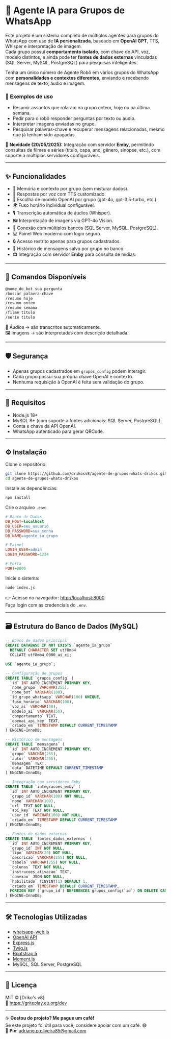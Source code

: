 # 🤖 Agente IA para Grupos de WhatsApp

Este projeto é um sistema completo de múltiplos agentes para grupos do WhatsApp com uso de **IA personalizada**, baseado em **OpenAI GPT**, TTS, Whisper e interpretação de imagem.  
Cada grupo possui **comportamento isolado**, com chave de API, voz, modelo distintos, e ainda pode ter **fontes de dados externas** vinculadas (SQL Server, MySQL, PostgreSQL) para pesquisas inteligentes.

Tenha um único número de Agente Robô em vários grupos do WhatsApp com **personalidades e contextos diferentes**, enviando e recebendo mensagens de texto, áudio e imagem.

### 📌 Exemplos de uso
- Resumir assuntos que rolaram no grupo ontem, hoje ou na última semana.  
- Pedir para o robô responder perguntas por texto ou áudio.  
- Interpretar imagens enviadas no grupo.  
- Pesquisar palavras-chave e recuperar mensagens relacionadas, mesmo que já tenham sido apagadas.  

📢 **Novidade (20/05/2025):** Integração com servidor **Emby**, permitindo consultas de filmes e séries (título, capa, ano, gênero, sinopse, etc.), com suporte a múltiplos servidores configuráveis.

---

## ✨ Funcionalidades

- 🧠 Memória e contexto por grupo (sem misturar dados).  
- 📣 Respostas por voz com TTS customizado.  
- 🤖 Escolha de modelo OpenAI por grupo (gpt-4o, gpt-3.5-turbo, etc.).  
- 🌍 Fuso horário individual configurável.  
- 🎙️ Transcrição automática de áudios (Whisper).  
- 🖼️ Interpretação de imagens via GPT-4o Vision.  
- 🔗 Conexão com múltiplos bancos (SQL Server, MySQL, PostgreSQL).  
- 💻 Painel Web moderno com login seguro.  
- 🔒 Acesso restrito apenas para grupos cadastrados.  
- 🧾 Histórico de mensagens salvo por grupo no banco.  
- 📺 Integração com servidor **Emby** para consulta de mídias.  

---

## 💬 Comandos Disponíveis

```bash
@nome_do_bot sua pergunta
/buscar palavra-chave
/resumo hoje
/resumo ontem
/resumo semana
/filme titulo
/serie titulo
```

🎤 Áudios → são transcritos automaticamente.  
🖼️ Imagens → são interpretadas com descrição detalhada.  

---

## 🛡️ Segurança

- Apenas grupos cadastrados em `grupos_config` podem interagir.  
- Cada grupo possui sua própria chave OpenAI e contexto.  
- Nenhuma requisição à OpenAI é feita sem validação do grupo.  

---

## 🧩 Requisitos

- Node.js 18+  
- MySQL 8+ (com suporte a fontes adicionais: SQL Server, PostgreSQL).  
- Conta e chave da API OpenAI.  
- WhatsApp autenticado para gerar QRCode.  

---

## ⚙️ Instalação

Clone o repositório:

```bash
git clone https://github.com/drikosv8/agente-de-grupos-whats-drikos.git
cd agente-de-grupos-whats-drikos
```

Instale as dependências:

```bash
npm install
```

Crie o arquivo `.env`:

```ini
# Banco de Dados
DB_HOST=localhost
DB_USER=seu_usuario
DB_PASSWORD=sua_senha
DB_NAME=agente_ia_grupo

# Painel
LOGIN_USER=admin
LOGIN_PASSWORD=1234

# Porta
PORT=8000
```

Inicie o sistema:

```bash
node index.js
```

👉 Acesse no navegador: [http://localhost:8000](http://localhost:8000)  
Faça login com as credenciais do `.env`.

---

## 🗃️ Estrutura do Banco de Dados (MySQL)

```sql
-- Banco de dados principal
CREATE DATABASE IF NOT EXISTS `agente_ia_grupo`
  DEFAULT CHARACTER SET utf8mb4
  COLLATE utf8mb4_0900_ai_ci;

USE `agente_ia_grupo`;

-- Configuração de grupos
CREATE TABLE `grupos_config` (
  `id` INT AUTO_INCREMENT PRIMARY KEY,
  `nome_grupo` VARCHAR(255),
  `nome_bot` VARCHAR(100),
  `id_grupo_whatsapp` VARCHAR(100) UNIQUE,
  `fuso_horario` VARCHAR(100),
  `voz_ai` VARCHAR(50),
  `modelo_ai` VARCHAR(50),
  `comportamento` TEXT,
  `openai_api_key` TEXT,
  `criado_em` TIMESTAMP DEFAULT CURRENT_TIMESTAMP
) ENGINE=InnoDB;

-- Histórico de mensagens
CREATE TABLE `mensagens` (
  `id` INT AUTO_INCREMENT PRIMARY KEY,
  `grupo` VARCHAR(255),
  `autor` VARCHAR(255),
  `mensagem` TEXT,
  `data` DATETIME DEFAULT CURRENT_TIMESTAMP
) ENGINE=InnoDB;

-- Integração com servidores Emby
CREATE TABLE `integracoes_emby` (
  `id` INT AUTO_INCREMENT PRIMARY KEY,
  `grupo_id` VARCHAR(100) NOT NULL,
  `nome` VARCHAR(100),
  `url` TEXT NOT NULL,
  `api_key` TEXT NOT NULL,
  `user_id` VARCHAR(100) NOT NULL,
  `criado_em` TIMESTAMP DEFAULT CURRENT_TIMESTAMP
) ENGINE=InnoDB;

-- Fontes de dados externas
CREATE TABLE `fontes_dados_externos` (
  `id` INT AUTO_INCREMENT PRIMARY KEY,
  `grupo_id` INT NOT NULL,
  `tipo` VARCHAR(20) NOT NULL,
  `descricao` VARCHAR(255) NOT NULL,
  `tabela` VARCHAR(255) NOT NULL,
  `colunas` TEXT NOT NULL,
  `instrucoes_ativacao` TEXT,
  `conexao` JSON NOT NULL,
  `habilitado` TINYINT(1) DEFAULT 1,
  `criado_em` TIMESTAMP DEFAULT CURRENT_TIMESTAMP,
  FOREIGN KEY (`grupo_id`) REFERENCES grupos_config(`id`) ON DELETE CASCADE
) ENGINE=InnoDB;
```

---

## 🛠️ Tecnologias Utilizadas

- [whatsapp-web.js](https://github.com/pedroslopez/whatsapp-web.js)  
- [OpenAI API](https://platform.openai.com/docs)  
- [Express.js](https://expressjs.com/)  
- [Twig.js](https://github.com/twigjs/twig.js)  
- [Bootstrap 5](https://getbootstrap.com/)  
- [Moment.js](https://momentjs.com/)  
- MySQL, SQL Server, PostgreSQL  

---

## 🪪 Licença

MIT © [Driko's v8]  
🔗 https://griteplay.eu.org/dev

---

☕ **Gostou do projeto? Me pague um café!**  
Se este projeto foi útil para você, considere apoiar com um café. 😄  
📩 **Pix**: adriano.p.oliveira85@gmail.com
